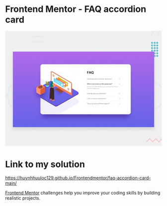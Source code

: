 # Frontend Mentor - FAQ accordion card

![Design preview for the FAQ accordion card coding challenge](./design/desktop-preview.jpg)

# Link to my solution
  https://huynhhuuloc129.github.io/Frontendmentor/faq-accordion-card-main/

[Frontend Mentor](https://www.frontendmentor.io) challenges help you improve your coding skills by building realistic projects.
